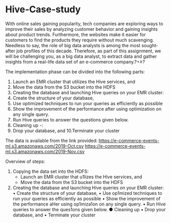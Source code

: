 # Hive-Case-study
With online sales gaining popularity, tech companies are exploring ways to improve their sales by analyzing customer behavior and gaining insights about product trends. Furthermore, the websites make it easier for customers to find the products they require without much scavenging. Needless to say, the role of big data analysts is among the most sought-after job profiles of this decade. Therefore, as part of this assignment, we will be challenging you, as a big data analyst, to extract data and gather insights from a real-life data set of an e-commerce company.?÷≥?

The implementation phase can be divided into the following parts:
1. Launch an EMR cluster that utilizes the Hive services, and
2. Move the data from the S3 bucket into the HDFS
3. Creating the database and launching Hive queries on your EMR cluster:
4. Create the structure of your database,
5. Use optimized techniques to run your queries as efficiently as possible
6. Show the improvement of the performance after using optimization on any single query.
7. Run Hive queries to answer the questions given below.
8. Cleaning up -:
9. Drop your database, and
10.Terminate your cluster

The data is available from the link provided:
https://e-commerce-events-ml.s3.amazonaws.com/2019-Oct.csv 
https://e-commerce-events-ml.s3.amazonaws.com/2019-Nov.csv
  
Overview of steps:
1. Copying the data set into the HDFS:
   - Launch an EMR cluster that u1lizes the Hive services, and
   - Move the data from the S3 bucket into the HDFS
2. Creating the database and launching Hive queries on your EMR cluster:
• Create the structure of your database,
• Use op1mized techniques to run your queries as efficiently as possible
• Show the improvement of the performance aHer using op1miza1on on any single query.
• Run Hive queries to answer the ques1ons given below.
● Cleaning up
• Drop your database, and • Terminate your cluster
